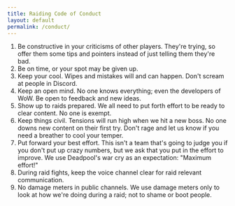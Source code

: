 ```yaml
---
title: Raiding Code of Conduct
layout: default
permalink: /conduct/
---
```


1. Be constructive in your criticisms of other players. They're trying, so offer them some tips and pointers instead of just telling them they're bad.
2. Be on time, or your spot may be given up.
3. Keep your cool. Wipes and mistakes will and can happen. Don't scream at people in Discord.
4. Keep an open mind. No one knows everything; even the developers of WoW. Be open to feedback and new ideas.
5. Show up to raids prepared. We all need to put forth effort to be ready to clear content. No one is exempt.
6. Keep things civil. Tensions will run high when we hit a new boss. No one downs new content on their first try. Don't rage and let us know if you need a breather to cool your temper.
7. Put forward your best effort. This isn't a team that's going to judge you if you don't put up crazy numbers, but we ask that you put in the effort to improve. We use Deadpool's war cry as an expectation: "Maximum effort!"
8. During raid fights, keep the voice channel clear for raid relevant communication.
9. No damage meters in public channels. We use damage meters only to look at how we're doing during a raid; not to shame or boot people.
